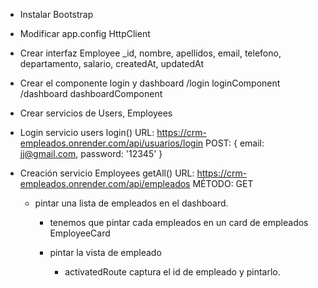 - Instalar Bootstrap
- Modificar app.config
            HttpClient
- Crear interfaz Employee
    _id, nombre, apellidos, email, telefono, departamento, salario, createdAt, updatedAt

- Crear el componente login y dashboard
        /login loginComponent
        /dashboard dashboardComponent

- Crear servicios de Users, Employees

- Login servicio users
    login()
    URL: https://crm-empleados.onrender.com/api/usuarios/login
    POST: { email: jj@gmail.com, password: '12345' }


- Creación servicio Employees
    getAll()
    URL: https://crm-empleados.onrender.com/api/empleados
    MÉTODO: GET

    - pintar una lista de empleados en el dashboard.
        - tenemos que pintar cada empleados en un card de empleados EmployeeCard

      - pintar la vista de empleado
          - activatedRoute captura el id de empleado y pintarlo. 
